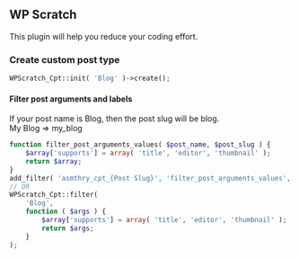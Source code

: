 ## WP Scratch

This plugin will help you reduce your coding effort.

### Create custom post type

```php
WPScratch_Cpt::init( 'Blog' )->create();
```

#### Filter post arguments and labels

If your post name is Blog, then the post slug will be blog.\
My Blog => my_blog

```php
function filter_post_arguments_values( $post_name, $post_slug ) {
	$array['supports'] = array( 'title', 'editor', 'thumbnail' );
	return $array;
}
add_filter( 'asmthry_cpt_{Post Slug}', 'filter_post_arguments_values', 10, 2 );
// OR
WPScratch_Cpt::filter(
	'Blog',
	function ( $args ) {
		$array['supports'] = array( 'title', 'editor', 'thumbnail' );
		return $args;
	}
);
```
